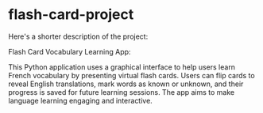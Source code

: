 # flash-card-project
Here's a shorter description of the project:

Flash Card Vocabulary Learning App:

This Python application uses a graphical interface to help users learn French vocabulary by presenting virtual flash cards. Users can flip cards to reveal English translations, mark words as known or unknown, and their progress is saved for future learning sessions. The app aims to make language learning engaging and interactive.
